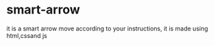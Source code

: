 # smart-arrow
it is a smart arrow move according to your instructions, it is made using html,cssand js
